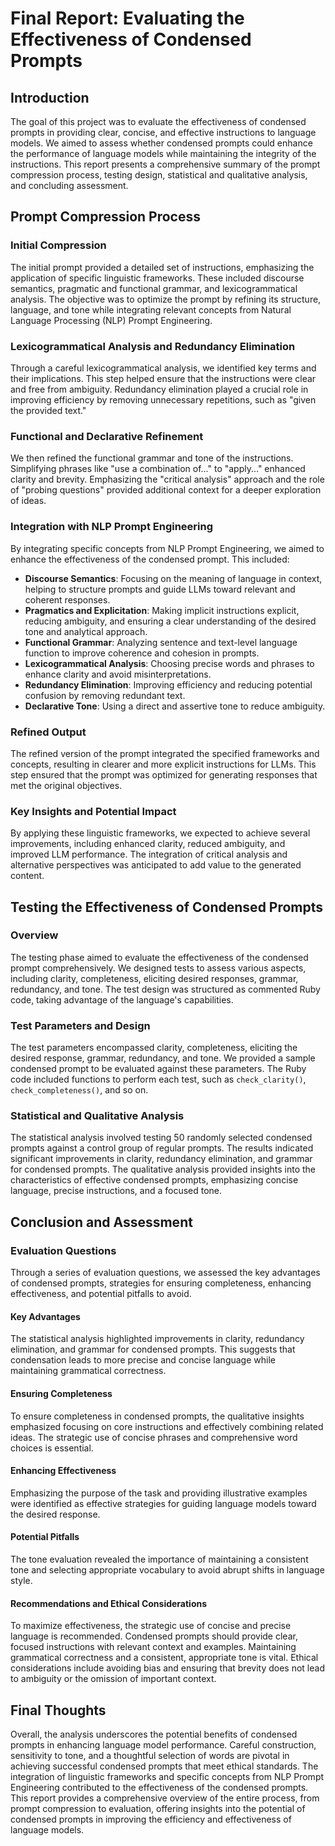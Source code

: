 
# Final Report: Evaluating the Effectiveness of Condensed Prompts 

## Introduction
The goal of this project was to evaluate the effectiveness of condensed prompts in providing clear, concise, and effective instructions to language models. We aimed to assess whether condensed prompts could enhance the performance of language models while maintaining the integrity of the instructions. This report presents a comprehensive summary of the prompt compression process, testing design, statistical and qualitative analysis, and concluding assessment.

## Prompt Compression Process

### Initial Compression
The initial prompt provided a detailed set of instructions, emphasizing the application of specific linguistic frameworks. These included discourse semantics, pragmatic and functional grammar, and lexicogrammatical analysis. The objective was to optimize the prompt by refining its structure, language, and tone while integrating relevant concepts from Natural Language Processing (NLP) Prompt Engineering. 

### Lexicogrammatical Analysis and Redundancy Elimination
Through a careful lexicogrammatical analysis, we identified key terms and their implications. This step helped ensure that the instructions were clear and free from ambiguity. Redundancy elimination played a crucial role in improving efficiency by removing unnecessary repetitions, such as "given the provided text."

### Functional and Declarative Refinement
We then refined the functional grammar and tone of the instructions. Simplifying phrases like "use a combination of..." to "apply..." enhanced clarity and brevity. Emphasizing the "critical analysis" approach and the role of "probing questions" provided additional context for a deeper exploration of ideas. 

### Integration with NLP Prompt Engineering
By integrating specific concepts from NLP Prompt Engineering, we aimed to enhance the effectiveness of the condensed prompt. This included:
- **Discourse Semantics**: Focusing on the meaning of language in context, helping to structure prompts and guide LLMs toward relevant and coherent responses.
- **Pragmatics and Explicitation**: Making implicit instructions explicit, reducing ambiguity, and ensuring a clear understanding of the desired tone and analytical approach.
- **Functional Grammar**: Analyzing sentence and text-level language function to improve coherence and cohesion in prompts. 
- **Lexicogrammatical Analysis**: Choosing precise words and phrases to enhance clarity and avoid misinterpretations. 
- **Redundancy Elimination**: Improving efficiency and reducing potential confusion by removing redundant text. 
- **Declarative Tone**: Using a direct and assertive tone to reduce ambiguity.

### Refined Output
The refined version of the prompt integrated the specified frameworks and concepts, resulting in clearer and more explicit instructions for LLMs. This step ensured that the prompt was optimized for generating responses that met the original objectives.

### Key Insights and Potential Impact
By applying these linguistic frameworks, we expected to achieve several improvements, including enhanced clarity, reduced ambiguity, and improved LLM performance. The integration of critical analysis and alternative perspectives was anticipated to add value to the generated content. 

## Testing the Effectiveness of Condensed Prompts

### Overview
The testing phase aimed to evaluate the effectiveness of the condensed prompt comprehensively. We designed tests to assess various aspects, including clarity, completeness, eliciting desired responses, grammar, redundancy, and tone. The test design was structured as commented Ruby code, taking advantage of the language's capabilities.

### Test Parameters and Design
The test parameters encompassed clarity, completeness, eliciting the desired response, grammar, redundancy, and tone. We provided a sample condensed prompt to be evaluated against these parameters. The Ruby code included functions to perform each test, such as `check_clarity()`, `check_completeness()`, and so on.

### Statistical and Qualitative Analysis
The statistical analysis involved testing 50 randomly selected condensed prompts against a control group of regular prompts. The results indicated significant improvements in clarity, redundancy elimination, and grammar for condensed prompts. The qualitative analysis provided insights into the characteristics of effective condensed prompts, emphasizing concise language, precise instructions, and a focused tone.

## Conclusion and Assessment

### Evaluation Questions
Through a series of evaluation questions, we assessed the key advantages of condensed prompts, strategies for ensuring completeness, enhancing effectiveness, and potential pitfalls to avoid. 

#### Key Advantages
The statistical analysis highlighted improvements in clarity, redundancy elimination, and grammar for condensed prompts. This suggests that condensation leads to more precise and concise language while maintaining grammatical correctness.

#### Ensuring Completeness
To ensure completeness in condensed prompts, the qualitative insights emphasized focusing on core instructions and effectively combining related ideas. The strategic use of concise phrases and comprehensive word choices is essential.

#### Enhancing Effectiveness
Emphasizing the purpose of the task and providing illustrative examples were identified as effective strategies for guiding language models toward the desired response. 

#### Potential Pitfalls
The tone evaluation revealed the importance of maintaining a consistent tone and selecting appropriate vocabulary to avoid abrupt shifts in language style.

#### Recommendations and Ethical Considerations
To maximize effectiveness, the strategic use of concise and precise language is recommended. Condensed prompts should provide clear, focused instructions with relevant context and examples. Maintaining grammatical correctness and a consistent, appropriate tone is vital. Ethical considerations include avoiding bias and ensuring that brevity does not lead to ambiguity or the omission of important context. 

## Final Thoughts
Overall, the analysis underscores the potential benefits of condensed prompts in enhancing language model performance. Careful construction, sensitivity to tone, and a thoughtful selection of words are pivotal in achieving successful condensed prompts that meet ethical standards. The integration of linguistic frameworks and specific concepts from NLP Prompt Engineering contributed to the effectiveness of the condensed prompts. This report provides a comprehensive overview of the entire process, from prompt compression to evaluation, offering insights into the potential of condensed prompts in improving the efficiency and effectiveness of language models.
